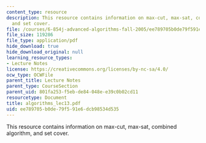 ```yaml
---
content_type: resource
description: This resource contains information on max-cut, max-sat, combined algorithm,
  and set cover.
file: /courses/6-854j-advanced-algorithms-fall-2005/ee789705b0de79f591e6dcb98534d535_algorithms_lec13.pdf
file_size: 119286
file_type: application/pdf
hide_download: true
hide_download_original: null
learning_resource_types:
- Lecture Notes
license: https://creativecommons.org/licenses/by-nc-sa/4.0/
ocw_type: OCWFile
parent_title: Lecture Notes
parent_type: CourseSection
parent_uid: 801fa253-f5eb-de84-048e-e39c0b02cd11
resourcetype: Document
title: algorithms_lec13.pdf
uid: ee789705-b0de-79f5-91e6-dcb98534d535
---
```

This resource contains information on max-cut, max-sat, combined algorithm, and set cover.